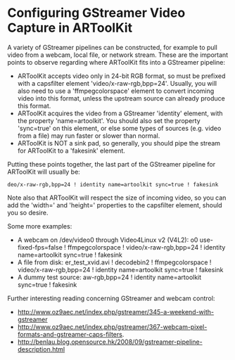 # Configuring GStreamer Video Capture in ARToolKit

A variety of GStreamer pipelines can be constructed, for example to pull video from a webcam, local file, or network stream. These are the important points to observe regarding where ARToolKit fits into a GStreamer pipeline:

- ARToolKit accepts video only in 24-bit RGB format, so must be prefixed with a capsfilter element 'video/x-raw-rgb,bpp=24'. Usually, you will also need to use a 'ffmpegcolorspace' element to convert incoming video into this format, unless the upstream source can already produce this format.
- ARToolKit acquires the video from a GStreamer 'identity' element, with the property 'name=artoolkit'. You should also set the property 'sync=true' on this element, or else some types of sources (e.g. video from a file) may run faster or slower than normal.
- ARToolKit is NOT a sink pad, so generally, you should pipe the stream for ARToolKit to a 'fakesink' element.

Putting these points together, the last part of the GStreamer pipeline for ARToolKit will usually be:

`deo/x-raw-rgb,bpp=24 ! identity name=artoolkit sync=true ! fakesink`

Note also that ARToolKit will respect the size of incoming video, so you can add the 'width=' and 'height=' properties to the capsfilter element, should you so desire.

Some more examples:

- A webcam on /dev/video0 through Video4Linux v2 (V4L2): o0 use-fixed-fps=false ! ffmpegcolorspace ! video/x-raw-rgb,bpp=24 ! identity name=artoolkit sync=true ! fakesink
- A file from disk: er_test_xvid.avi ! decodebin2 ! ffmpegcolorspace ! video/x-raw-rgb,bpp=24 ! identity name=artoolkit sync=true ! fakesink
- A dummy test source: aw-rgb,bpp=24 ! identity name=artoolkit sync=true ! fakesink

Further interesting reading concerning GStreamer and webcam control:

- http://www.oz9aec.net/index.php/gstreamer/345-a-weekend-with-gstreamer
- http://www.oz9aec.net/index.php/gstreamer/367-webcam-pixel-formats-and-gstreamer-caps-filters.
- http://benlau.blog.opensource.hk/2008/09/gstreamer-pipeline-description.html
